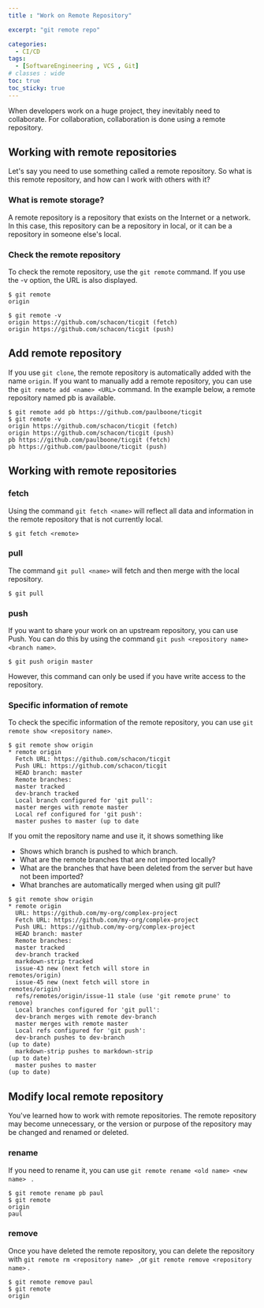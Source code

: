 ```yaml
---
title : "Work on Remote Repository"

excerpt: "git remote repo"

categories:
  - CI/CD
tags:
  - [SoftwareEngineering , VCS , Git]
# classes : wide
toc: true
toc_sticky: true
---
```

When developers work on a huge project, they inevitably need to collaborate. For collaboration, collaboration is done using a remote repository.



## Working with remote repositories

Let's say you need to use something called a remote repository. So what is this remote repository, and how can I work with others with it?

### What is remote storage?

A remote repository is a repository that exists on the Internet or a network. In this case, this repository can be a repository in local, or it can be a repository in someone else's local.

### Check the remote repository

To check the remote repository, use the `git remote` command. If you use the -v option, the URL is also displayed.

```
$ git remote
origin

$ git remote -v
origin https://github.com/schacon/ticgit (fetch)
origin https://github.com/schacon/ticgit (push)

```

## Add remote repository

If you use `git clone`, the remote repository is automatically added with the name `origin`. If you want to manually add a remote repository, you can use the `git remote add <name> <URL>` command. In the example below, a remote repository named pb is available.

```
$ git remote add pb https://github.com/paulboone/ticgit
$ git remote -v
origin https://github.com/schacon/ticgit (fetch)
origin https://github.com/schacon/ticgit (push)
pb https://github.com/paulboone/ticgit (fetch)
pb https://github.com/paulboone/ticgit (push)
```



## Working with remote repositories

### fetch

Using the command `git fetch <name>` will reflect all data and information in the remote repository that is not currently local.

```
$ git fetch <remote>
```

### pull

The command `git pull <name>` will fetch and then merge with the local repository.

```
$ git pull
```

### push

If you want to share your work on an upstream repository, you can use Push. You can do this by using the command `git push <repository name> <branch name>`.

```
$ git push origin master
```

However, this command can only be used if you have write access to the repository.

### Specific information of remote

To check the specific information of the remote repository, you can use `git remote show <repository name>`.

```
$ git remote show origin
* remote origin
  Fetch URL: https://github.com/schacon/ticgit
  Push URL: https://github.com/schacon/ticgit
  HEAD branch: master
  Remote branches:
  master tracked
  dev-branch tracked
  Local branch configured for 'git pull':
  master merges with remote master
  Local ref configured for 'git push':
  master pushes to master (up to date
```

If you omit the repository name and use it, it shows something like

- Shows which branch is pushed to which branch.
- What are the remote branches that are not imported locally?
- What are the branches that have been deleted from the server but have not been imported?
- What branches are automatically merged when using git pull?

```
$ git remote show origin
* remote origin
  URL: https://github.com/my-org/complex-project
  Fetch URL: https://github.com/my-org/complex-project
  Push URL: https://github.com/my-org/complex-project
  HEAD branch: master
  Remote branches:
  master tracked
  dev-branch tracked
  markdown-strip tracked
  issue-43 new (next fetch will store in
remotes/origin)
  issue-45 new (next fetch will store in
remotes/origin)
  refs/remotes/origin/issue-11 stale (use 'git remote prune' to
remove)
  Local branches configured for 'git pull':
  dev-branch merges with remote dev-branch
  master merges with remote master
  Local refs configured for 'git push':
  dev-branch pushes to dev-branch
(up to date)
  markdown-strip pushes to markdown-strip
(up to date)
  master pushes to master
(up to date)

```

## Modify local remote repository

You've learned how to work with remote repositories. The remote repository may become unnecessary, or the version or purpose of the repository may be changed and renamed or deleted.

### rename

If you need to rename it, you can use `git remote rename <old name> <new name> ` .

```
$ git remote rename pb paul
$ git remote
origin
paul
```



### remove

Once you have deleted the remote repository, you can delete the repository with `git remote rm <repository name> ` ,or `git remote remove <repository name>` .

```
$ git remote remove paul
$ git remote
origin

```

